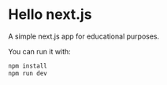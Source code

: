 # Hello next.js

A simple next.js app for educational purposes.

You can run it with:

```bash
npm install
npm run dev
```